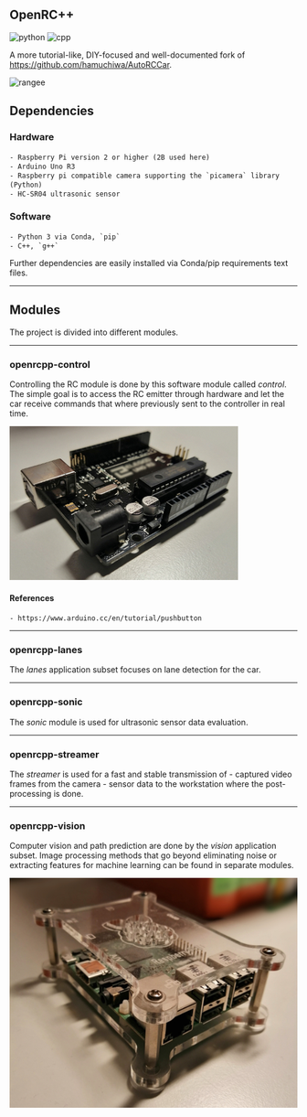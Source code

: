 ## OpenRC++
![python](https://img.shields.io/badge/Python-3.6.5-yellow.svg)
![cpp](https://img.shields.io/badge/C++-17-blue.svg)

A more tutorial-like, DIY-focused and well-documented fork of https://github.com/hamuchiwa/AutoRCCar.

![rangee](rangee.jpg)

## Dependencies
### Hardware
    - Raspberry Pi version 2 or higher (2B used here)
    - Arduino Uno R3
    - Raspberry pi compatible camera supporting the `picamera` library (Python)
    - HC-SR04 ultrasonic sensor

### Software
    - Python 3 via Conda, `pip`
    - C++, `g++`

Further dependencies are easily installed via Conda/pip requirements text files.

---

## Modules
The project is divided into different modules.

---

### openrcpp-control
Controlling the RC module is done by this software module called _control_.
The simple goal is to access the RC emitter through hardware and let the
car receive commands that where previously sent to the controller in real time.

![arduino](arduino.jpg)

#### References
    - https://www.arduino.cc/en/tutorial/pushbutton

---

### openrcpp-lanes
The _lanes_ application subset focuses on lane detection for the car.

---

### openrcpp-sonic
The _sonic_ module is used for ultrasonic sensor data evaluation.

---

### openrcpp-streamer
The _streamer_ is used for a fast and stable transmission of
    - captured video frames from the camera
    - sensor data
to the workstation where the post-processing is done.

---

### openrcpp-vision
Computer vision and path prediction are done by the _vision_ application subset.
Image processing methods that go beyond eliminating noise or extracting features
for machine learning can be found in separate modules.

![raspi](raspi.jpg)
